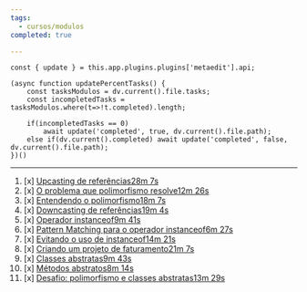 ```yaml
---
tags:
  - cursos/modulos
completed: true

---
```


```dataviewjs
const { update } = this.app.plugins.plugins['metaedit'].api;

(async function updatePercentTasks() {
	const tasksModulos = dv.current().file.tasks;
	const incompletedTasks = tasksModulos.where(t=>!t.completed).length;
	
	if(incompletedTasks == 0)
		await update('completed', true, dv.current().file.path);
	else if(dv.current().completed) await update('completed', false, dv.current().file.path);
})()
```
---
1. [x] [Upcasting de referências28m 7s](https://app.algaworks.com/aulas/4533/upcasting-de-referencias)
2. [x] [O problema que polimorfismo resolve12m 26s](https://app.algaworks.com/aulas/4534/o-problema-que-polimorfismo-resolve)
3. [x] [Entendendo o polimorfismo18m 7s](https://app.algaworks.com/aulas/4535/entendendo-o-polimorfismo)
4. [x] [Downcasting de referências19m 4s](https://app.algaworks.com/aulas/4536/downcasting-de-referencias)
5. [x] [Operador instanceof9m 41s](https://app.algaworks.com/aulas/4537/operador-instanceof)
6. [x] [Pattern Matching para o operador instanceof6m 27s](https://app.algaworks.com/aulas/4538/pattern-matching-para-o-operador-instanceof)
7. [x] [Evitando o uso de instanceof14m 21s](https://app.algaworks.com/aulas/4539/evitando-o-uso-de-instanceof)
8. [x] [Criando um projeto de faturamento21m 7s](https://app.algaworks.com/aulas/4540/criando-um-projeto-de-faturamento)
9. [x] [Classes abstratas9m 43s](https://app.algaworks.com/aulas/4541/classes-abstratas)
10. [x] [Métodos abstratos8m 14s](https://app.algaworks.com/aulas/4542/metodos-abstratos)
11. [x] [Desafio: polimorfismo e classes abstratas13m 29s](https://app.algaworks.com/aulas/4543/desafio-polimorfismo-e-classes-abstratas)